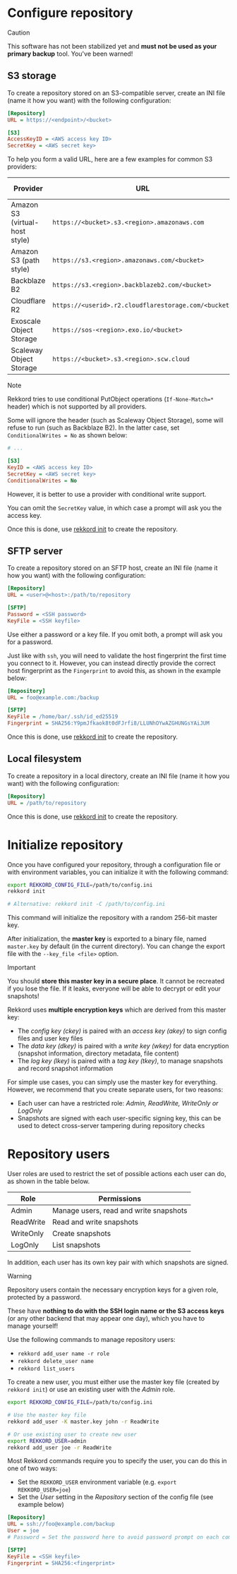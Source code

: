# Configure repository

> [!CAUTION]
> This software has not been stabilized yet and **must not be used as your primary backup** tool.
> You've been warned!

## S3 storage

To create a repository stored on an S3-compatible server, create an INI file (name it how you want) with the following configuration:

```ini
[Repository]
URL = https://<endpoint>/<bucket>

[S3]
AccessKeyID = <AWS access key ID>
SecretKey = <AWS secret key>
```

To help you form a valid URL, here are a few examples for common S3 providers:

| Provider                       | URL                                                  | Conditional writes |
|--------------------------------|------------------------------------------------------|--------------------|
| Amazon S3 (virtual-host style) | `https://<bucket>.s3.<region>.amazonaws.com`         | Yes                |
| Amazon S3 (path style)         | `https://s3.<region>.amazonaws.com/<bucket>`         | Yes                |
| Backblaze B2                   | `https://s3.<region>.backblazeb2.com/<bucket>`       | No                 |
| Cloudflare R2                  | `https://<userid>.r2.cloudflarestorage.com/<bucket>` | Yes                |
| Exoscale Object Storage        | `https://sos-<region>.exo.io/<bucket>`               | Yes                |
| Scaleway Object Storage        | `https://<bucket>.s3.<region>.scw.cloud`             | No                 |

> [!NOTE]
> Rekkord tries to use conditional PutObject operations (`If-None-Match=*` header) which is not supported by all providers.
>
> Some will ignore the header (such as Scaleway Object Storage), some will refuse to run (such as Backblaze B2). In the latter case, set `ConditionalWrites = No` as shown below:
>
> ```ini
> # ...
>
> [S3]
> KeyID = <AWS access key ID>
> SecretKey = <AWS secret key>
> ConditionalWrites = No
> ```
>
> However, it is better to use a provider with conditional write support.

You can omit the `SecretKey` value, in which case a prompt will ask you the access key.

Once this is done, use [rekkord init](#initialize-repository) to create the repository.

## SFTP server

To create a repository stored on an SFTP host, create an INI file (name it how you want) with the following configuration:

```ini
[Repository]
URL = <user>@<host>:/path/to/repository

[SFTP]
Password = <SSH password>
KeyFile = <SSH keyfile>
```

Use either a password or a key file. If you omit both, a prompt will ask you for a password.

Just like with `ssh`, you will need to validate the host fingerprint the first time you connect to it. However, you can instead directly provide the correct host fingerprint as the `Fingerprint` to avoid this, as shown in the example below:

```ini
[Repository]
URL = foo@example.com:/backup

[SFTP]
KeyFile = /home/bar/.ssh/id_ed25519
Fingerprint = SHA256:Y9pmJfkaok8t0dFJrfi8/LLUNhOYwAZGHUNGsYAiJUM
```

Once this is done, use [rekkord init](#initialize-repository) to create the repository.

## Local filesystem

To create a repository in a local directory, create an INI file (name it how you want) with the following configuration:

```ini
[Repository]
URL = /path/to/repository
```

Once this is done, use [rekkord init](#initialize-repository) to create the repository.

# Initialize repository

Once you have configured your repository, through a configuration file or with environment variables, you can initialize it with the following command:

```sh
export REKKORD_CONFIG_FILE=/path/to/config.ini
rekkord init

# Alternative: rekkord init -C /path/to/config.ini
```

This command will initialize the repository with a random 256-bit master key.

After initialization, the **master key** is exported to a binary file, named `master.key` by default (in the current directory). You can change the export file with the `--key_file <file>` option.

> [!IMPORTANT]
> You should **store this master key in a secure place**. It cannot be recreated if you lose the file. If it leaks, everyone will be able to decrypt or edit your snapshots!

Rekkord uses **multiple encryption keys** which are derived from this master key:

- The *config key (ckey)* is paired with an *access key (akey)* to sign config files and user key files
- The *data key (dkey)* is paired with a *write key (wkey)* for data encryption (snapshot information, directory metadata, file content)
- The *log key (lkey)* is paired with a *tag key (tkey)*, to manage snapshots and record snapshot information

For simple use cases, you can simply use the master key for everything. However, we recommend that you create separate users, for two reasons:

- Each user can have a restricted role: *Admin, ReadWrite, WriteOnly or LogOnly*
- Snapshots are signed with each user-specific signing key, this can be used to detect cross-server tampering during repository checks

# Repository users

User roles are used to restrict the set of possible actions each user can do, as shown in the table below.

| Role      | Permissions                            |
|-----------|----------------------------------------|
| Admin     | Manage users, read and write snapshots |
| ReadWrite | Read and write snapshots               |
| WriteOnly | Create snapshots                       |
| LogOnly   | List snapshots                         |

In addition, each user has its own key pair with which snapshots are signed.

> [!WARNING]
> Repository users contain the necessary encryption keys for a given role, protected by a password.
>
> These have **nothing to do with the SSH login name or the S3 access keys** (or any other backend that may appear one day), which you have to manage yourself!

Use the following commands to manage repository users:

- `rekkord add_user name -r role`
- `rekkord delete_user name`
- `rekkord list_users`

To create a new user, you must either use the master key file (created by `rekkord init`) or use an existing user with the *Admin* role.

```sh
export REKKORD_CONFIG_FILE=/path/to/config.ini

# Use the master key file
rekkord add_user -K master.key john -r ReadWrite

# Or use existing user to create new user
export REKKORD_USER=admin
rekkord add_user joe -r ReadWrite
```

Most Rekkord commands require you to specify the user, you can do this in one of two ways:

- Set the `REKKORD_USER` environment variable (e.g. `export REKKORD_USER=joe`)
- Set the *User* setting in the *Repository* section of the config file (see example below)

```ini
[Repository]
URL = ssh://foo@example.com/backup
User = joe
# Password = Set the password here to avoid password prompt on each command

[SFTP]
KeyFile = <SSH keyfile>
Fingerprint = SHA256:<fingerprint>
```

